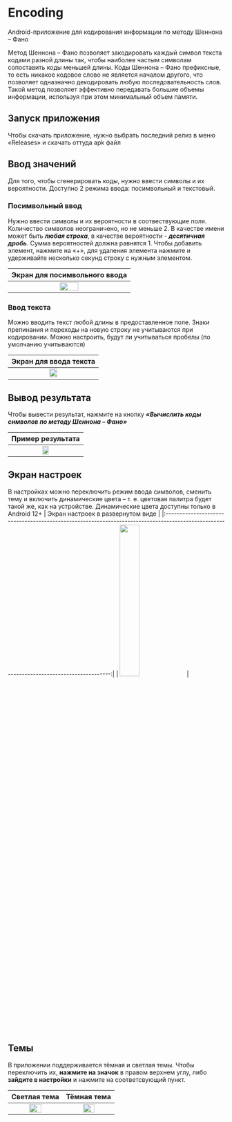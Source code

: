 # Encoding
Android-приложение для кодирования информации по методу Шеннона – Фано

Метод Шеннона – Фано позволяет закодировать каждый символ текста кодами разной длины так, чтобы наиболее частым символам сопоставить коды меньшей длины.
Коды Шеннона – Фано префиксные, то есть никакое кодовое слово не является началом другого, что позволяет одназначно декодировать любую последовательность слов.
Такой метод позволяет эффективно передавать большие объемы информации, используя при этом минимальный объем памяти.

## Запуск приложения
Чтобы скачать приложение, нужно выбрать последний релиз в меню «Releases» и скачать оттуда apk файл

## Ввод значений
Для того, чтобы сгенерировать коды, нужно ввести символы и их вероятности. Доступно 2 режима ввода: посимвольный и текстовый. 
### Посимвольный ввод
Нужно ввести символы и их вероятности в соотвествующие поля. Количество символов неограничено, но не меньше 2.
В качестве имени может быть ***любая строка***, в качестве вероятности - ***десятичная дробь***. Сумма вероятностей должна равнятся 1.
Чтобы добавить элемент, нажмите на «+», для удаления элемента нажмите и удерживайте несколько секунд строку с нужным элементом.

|                                                 Экран для посимвольного ввода                                                          |
|:--------------------------------------------------------------------------------------------------------------------------------------:|
| <img src="https://user-images.githubusercontent.com/89968445/195726092-31d9f050-ffd1-4245-a86d-213febf3b347.jpg" width=40% height=40%> |





### Ввод текста
Можно вводить текст любой длины в предоставленное поле. Знаки препинания и переходы на новую строку не учитываются при кодировании. Можно настроить, будут ли учитываться пробелы (по умолчанию учитываются)

|                                                          Экран для ввода текста                                                        |
|:--------------------------------------------------------------------------------------------------------------------------------------:|
| <img src="https://user-images.githubusercontent.com/89968445/195780270-bc0d4cfc-22d2-42d6-a040-69b16286ac48.jpg" width=30% height=30%> |


## Вывод результата
Чтобы вывести результат, нажмите на кнопку ***«Вычислить коды символов по методу Шеннона – Фано»***

|                                                          Пример результата                                                             |
|:--------------------------------------------------------------------------------------------------------------------------------------:|
| <img src="https://user-images.githubusercontent.com/89968445/195566732-25b0dc24-c33f-4d09-863f-8071d3eeb865.jpg" width=30% height=30%> |

## Экран настроек

В настройках можно переключить режим ввода символов, сменить тему и включить динамические цвета – т. е. цветовая палитра будет такой же, как на устройстве.
Динамические цвета доступны только в Android 12+
|                                                    Экран настроек в развернутом виде                                                     |
|:----------------------------------------------------------------------------------------------------------------------------------------:|
| <img src="https://user-images.githubusercontent.com/89968445/195134479-25b95395-add0-46b8-a1f7-745c72411415.jpg" width=30% height=30% /> |

## Темы
В приложении поддерживается тёмная и светлая темы. Чтобы переключить их, **нажмите на значок** в правом верхнем углу, либо **зайдите в настройки** и нажмите на соответсвующий пункт.

|                                                              Светлая тема                                                              |                                                              Тёмная тема                                                               |
|:--------------------------------------------------------------------------------------------------------------------------------------:|:--------------------------------------------------------------------------------------------------------------------------------------:|
| <img src="https://user-images.githubusercontent.com/89968445/195780270-bc0d4cfc-22d2-42d6-a040-69b16286ac48.jpg" width=50% height=50%> | <img src="https://user-images.githubusercontent.com/89968445/195782862-f9789a96-a897-4253-b4dc-c0805092e5b3.jpg" width=50% height=50%> |
